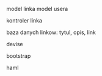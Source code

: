 model linka
model usera

kontroler linka


baza danych linkow: tytul, opis, link

devise

bootstrap

haml
